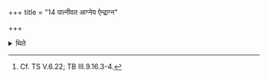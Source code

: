 +++
title = "14 पात्नीवत आग्नेय ऐन्द्राग्न"

+++

<details><summary>थिते</summary>

14. (The three he-goats) for Agni, Indra-Agni, and Asvins are to be bound to the big sacrificial post.[^3]  

[^3]: Cf. TS V.6.22; TB III.9.16.3-4.  
</details>
